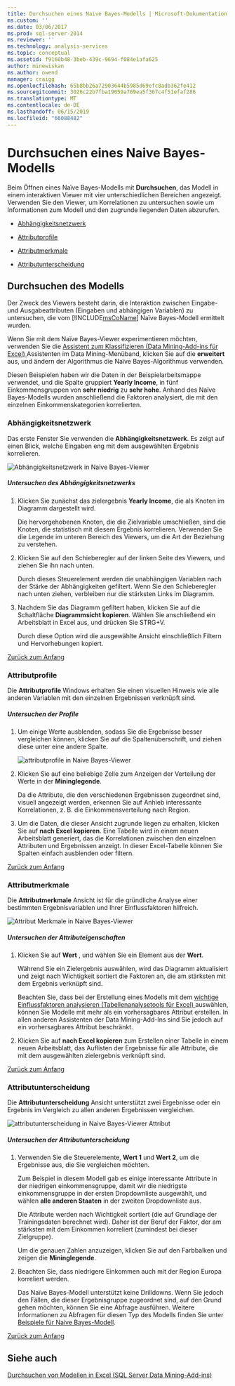 ```yaml
---
title: Durchsuchen eines Naive Bayes-Modells | Microsoft-Dokumentation
ms.custom: ''
ms.date: 03/06/2017
ms.prod: sql-server-2014
ms.reviewer: ''
ms.technology: analysis-services
ms.topic: conceptual
ms.assetid: f9160b48-3beb-439c-9694-f084e1afa625
author: minewiskan
ms.author: owend
manager: craigg
ms.openlocfilehash: 65b8bb26a72903644b5985d69efc8adb362fe412
ms.sourcegitcommit: 3026c22b7fba19059a769ea5f367c4f51efaf286
ms.translationtype: MT
ms.contentlocale: de-DE
ms.lasthandoff: 06/15/2019
ms.locfileid: "66088482"
---
```

# <a name="browsing-a-naive-bayes-model"></a>Durchsuchen eines Naive Bayes-Modells
  Beim Öffnen eines Naïve Bayes-Modells mit **Durchsuchen**, das Modell in einem interaktiven Viewer mit vier unterschiedlichen Bereichen angezeigt. Verwenden Sie den Viewer, um Korrelationen zu untersuchen sowie um Informationen zum Modell und den zugrunde liegenden Daten abzurufen.  
  
-   [Abhängigkeitsnetzwerk](#bkmk_DepNet)  
  
-   [Attributprofile](#bkmk_AttProf)  
  
-   [Attributmerkmale](#bkmk_AttChar)  
  
-   [Attributunterscheidung](#bkmk_AttDisc)  
  
##  <a name="BKMK_Tabs"></a> Durchsuchen des Modells  
 Der Zweck des Viewers besteht darin, die Interaktion zwischen Eingabe- und Ausgabeattributen (Eingaben und abhängigen Variablen) zu untersuchen, die vom [!INCLUDE[msCoName](../includes/msconame-md.md)] Naïve Bayes-Modell ermittelt wurden.  
  
 Wenn Sie mit dem Naïve Bayes-Viewer experimentieren möchten, verwenden Sie die [Assistent zum Klassifizieren &#40;Data Mining-Add-ins für Excel&#41; ](classify-wizard-data-mining-add-ins-for-excel.md) Assistenten im Data Mining-Menüband, klicken Sie auf die **erweitert** aus, und ändern der Algorithmus die Naïve Bayes-Algorithmus verwenden.  
  
 Diesen Beispielen haben wir die Daten in der Beispielarbeitsmappe verwendet, und die Spalte gruppiert **Yearly Income**, in fünf Einkommensgruppen von **sehr niedrig** zu **sehr hohe**. Anhand des Naïve Bayes-Modells wurden anschließend die Faktoren analysiert, die mit den einzelnen Einkommenskategorien korrelierten.  
  
###  <a name="bkmk_DepNet"></a> Abhängigkeitsnetzwerk  
 Das erste Fenster Sie verwenden die **Abhängigkeitsnetzwerk**. Es zeigt auf einen Blick, welche Eingaben eng mit dem ausgewählten Ergebnis korrelieren.  
  
 ![Abhängigkeitsnetzwerk in Naive Bayes-Viewer](media/dm13-nb.gif "Abhängigkeitsnetzwerk in Naive Bayes-Viewer")  
  
##### <a name="explore-the-dependency-network"></a>Untersuchen des Abhängigkeitsnetzwerks  
  
1.  Klicken Sie zunächst das zielergebnis **Yearly Income**, die als Knoten im Diagramm dargestellt wird.  
  
     Die hervorgehobenen Knoten, die die Zielvariable umschließen, sind die Knoten, die statistisch mit diesem Ergebnis korrelieren. Verwenden Sie die Legende im unteren Bereich des Viewers, um die Art der Beziehung zu verstehen.  
  
2.  Klicken Sie auf den Schieberegler auf der linken Seite des Viewers, und ziehen Sie ihn nach unten.  
  
     Durch dieses Steuerelement werden die unabhängigen Variablen nach der Stärke der Abhängigkeiten gefiltert. Wenn Sie den Schieberegler nach unten ziehen, verbleiben nur die stärksten Links im Diagramm.  
  
3.  Nachdem Sie das Diagramm gefiltert haben, klicken Sie auf die Schaltfläche **Diagrammsicht kopieren**. Wählen Sie anschließend ein Arbeitsblatt in Excel aus, und drücken Sie STRG+V.  
  
     Durch diese Option wird die ausgewählte Ansicht einschließlich Filtern und Hervorhebungen kopiert.  
  
 [Zurück zum Anfang](#BKMK_Tabs)  
  
###  <a name="bkmk_AttProf"></a> Attributprofile  
 Die **Attributprofile** Windows erhalten Sie einen visuellen Hinweis wie alle anderen Variablen mit den einzelnen Ergebnissen verknüpft sind.  
  
##### <a name="explore-the-profiles"></a>Untersuchen der Profile  
  
1.  Um einige Werte ausblenden, sodass Sie die Ergebnisse besser vergleichen können, klicken Sie auf die Spaltenüberschrift, und ziehen diese unter eine andere Spalte.  
  
     ![attributprofile in Naive Bayes-Viewer](media/dm13-nb-attprof.gif "attributprofile in Naive Bayes-Viewer")  
  
2.  Klicken Sie auf eine beliebige Zelle zum Anzeigen der Verteilung der Werte in der **Mininglegende**.  
  
     Da die Attribute, die den verschiedenen Ergebnissen zugeordnet sind, visuell angezeigt werden, erkennen Sie auf Anhieb interessante Korrelationen, z. B. die Einkommensverteilung nach Region.  
  
3.  Um die Daten, die dieser Ansicht zugrunde liegen zu erhalten, klicken Sie auf **nach Excel kopieren**. Eine Tabelle wird in einem neuen Arbeitsblatt generiert, das die Korrelationen zwischen den einzelnen Attributen und Ergebnissen anzeigt. In dieser Excel-Tabelle können Sie Spalten einfach ausblenden oder filtern.  
  
 [Zurück zum Anfang](#BKMK_Tabs)  
  
###  <a name="bkmk_AttChar"></a> Attributmerkmale  
 Die **Attributmerkmale** Ansicht ist für die gründliche Analyse einer bestimmten Ergebnisvariablen und Ihrer Einflussfaktoren hilfreich.  
  
 ![Attribut Merkmale in Naive Bayes-Viewer](media/dm13-nb-viewer.gif "Attribut Merkmale in Naive Bayes-Viewer")  
  
##### <a name="explore-the-attribute-characteristics"></a>Untersuchen der Attributeigenschaften  
  
1.  Klicken Sie auf **Wert** , und wählen Sie ein Element aus der **Wert**.  
  
     Während Sie ein Zielergebnis auswählen, wird das Diagramm aktualisiert und zeigt nach Wichtigkeit sortiert die Faktoren an, die am stärksten mit dem Ergebnis verknüpft sind.  
  
     Beachten Sie, dass bei der Erstellung eines Modells mit dem [wichtige Einflussfaktoren analysieren &#40;Tabellenanalysetools für Excel&#41; ](analyze-key-influencers-table-analysis-tools-for-excel.md) auswählen, können Sie Modelle mit mehr als ein vorhersagbares Attribut erstellen. In allen anderen Assistenten der Data Mining-Add-Ins sind Sie jedoch auf ein vorhersagbares Attribut beschränkt.  
  
2.  Klicken Sie auf **nach Excel kopieren** zum Erstellen einer Tabelle in einem neuen Arbeitsblatt, das Auflisten der Ergebnisse für alle Attribute, die mit dem ausgewählten zielergebnis verknüpft sind.  
  
 [Zurück zum Anfang](#BKMK_Tabs)  
  
###  <a name="bkmk_AttDisc"></a> Attributunterscheidung  
 Die **Attributunterscheidung** Ansicht unterstützt zwei Ergebnisse oder ein Ergebnis im Vergleich zu allen anderen Ergebnissen vergleichen.  
  
 ![attributunterscheidung in Naive Bayes-Viewer Attribut](media/dm13-nb-attdisc.gif "Attribut attributunterscheidung in Naive Bayes-Viewer")  
  
##### <a name="explore-attribute-discrimination"></a>Untersuchen der Attributunterscheidung  
  
1.  Verwenden Sie die Steuerelemente, **Wert 1** und **Wert 2**, um die Ergebnisse aus, die Sie vergleichen möchten.  
  
     Zum Beispiel in diesem Modell gab es einige interessante Attribute in der niedrigen einkommensgruppe, damit wir die niedrigste einkommensgruppe in der ersten Dropdownliste ausgewählt, und wählen **alle anderen Staaten** in der zweiten Dropdownliste aus.  
  
     Die Attribute werden nach Wichtigkeit sortiert (die auf Grundlage der Trainingsdaten berechnet wird). Daher ist der Beruf der Faktor, der am stärksten mit dem Einkommen korreliert (zumindest bei dieser Zielgruppe).  
  
     Um die genauen Zahlen anzuzeigen, klicken Sie auf den Farbbalken und zeigen die **Mininglegende**.  
  
2.  Beachten Sie, dass niedrigere Einkommen auch mit der Region Europa korreliert werden.  
  
     Das Naïve Bayes-Modell unterstützt keine Drilldowns. Wenn Sie jedoch den Fällen, die dieser Ergebnisgruppe zugeordnet sind, auf den Grund gehen möchten, können Sie eine Abfrage ausführen. Weitere Informationen zu Abfragen für diesen Typ des Modells finden Sie unter [Beispiele für Naive Bayes-Modell](data-mining/naive-bayes-model-query-examples.md).  
  
 [Zurück zum Anfang](#BKMK_Tabs)  
  
## <a name="see-also"></a>Siehe auch  
 [Durchsuchen von Modellen in Excel &#40;SQL Server Data Mining-Add-ins&#41;](browsing-models-in-excel-sql-server-data-mining-add-ins.md)  
  
  

